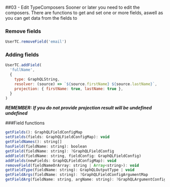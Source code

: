 
##03 - Edit TypeComposers
Sooner or later you need to edit the composers. There are functions to get and set one or more fields, aswell as you can get data from the fields to


### Remove fields
```js
UserTC.removeField('email')
```


### Adding fields
```js
UserTC.addField(
  'fullName',
  {
    type: GraphQLString,
    resolver: (source) => `${source.firstName} ${source.lastName}`,
    projection: { firstName: true, lastName: true }, 
  }
)
```
___REMEMBER: If you do not provide projection result will be undefined undefined___


###Field functions
```js
getFields(): GraphQLFieldConfigMap
setFields(fields: GraphQLFieldConfigMap): void
getFieldNames(): string[]
hasField(fieldName: string): boolean
getField(fieldName: string): ?GraphQLFieldConfig
addField(fieldName: string, fieldConfig: GraphQLFieldConfig)
addFields(newFields: GraphQLFieldConfigMap): void
removeField(fieldNameOrArray: string | Array<string>): void
getFieldType(fieldName: string): GraphQLOutputType | void
getFieldArgs(fieldName: string): ?GraphQLFieldConfigArgumentMap
getFieldArg(fieldName: string, argName: string): ?GraphQLArgumentConfig
```